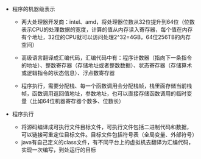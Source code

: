 * 程序的机器级表示

  * 两大处理器开发商：intel、amd，将处理器位数从32位提升到64位（位数表示CPU的处理数据的宽度，计算的值从内存读入寄存器，每个值在内存有个地址，32位的CPU就可以访问处理2^32=4GB，64位256TB的内存空间）

  * 高级语言翻译成汇编代码，汇编代码中有：程序计数器（指向下一条指令的地址）、整数寄存器（存储地址或者整数数据）、状态寄存器（存储算术或逻辑指令的状态信息）、浮点数寄存器

  * 程序执行，需要分配栈、每一个函数调用会分配栈帧，栈里面存储当前栈帧，函数调用返回值地址，参数地址，也可以直接存储函数调用的临时变量（比如64位机器寄存器个数多、位数长）

* 程序执行
  * 将源码编译成可执行文件目标文件，可执行文件包括二进制代码和数据，可以链接可重定位目标文件。目标文件包括符号表（全局变量、外部符号）
  * java有自己定义的class文件，有不同平台上的虚拟机去翻译为汇编代码，实现一次编写，到处运行的目标



